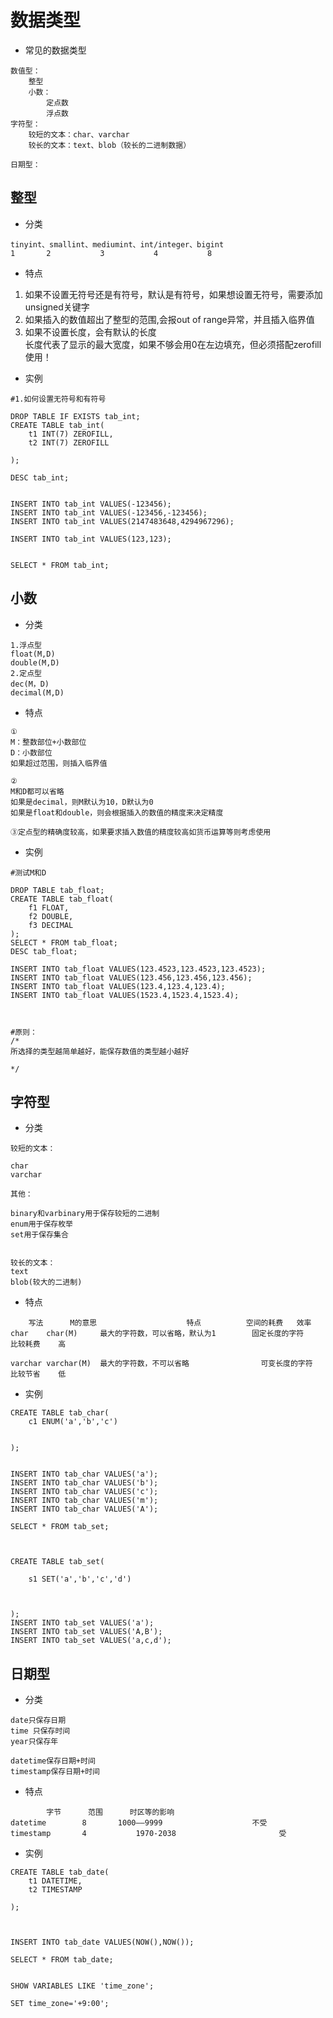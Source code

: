 
# 数据类型

* 常见的数据类型
``` 
数值型：
	整型
	小数：
		定点数
		浮点数
字符型：
	较短的文本：char、varchar
	较长的文本：text、blob（较长的二进制数据）

日期型：
```

## 整型

* 分类
``` 
tinyint、smallint、mediumint、int/integer、bigint
1	    2		    3	        4		    8
```

* 特点
1. 如果不设置无符号还是有符号，默认是有符号，如果想设置无符号，需要添加unsigned关键字
2. 如果插入的数值超出了整型的范围,会报out of range异常，并且插入临界值
3. 如果不设置长度，会有默认的长度  
长度代表了显示的最大宽度，如果不够会用0在左边填充，但必须搭配zerofill使用！

* 实例
```
#1.如何设置无符号和有符号

DROP TABLE IF EXISTS tab_int;
CREATE TABLE tab_int(
	t1 INT(7) ZEROFILL,
	t2 INT(7) ZEROFILL 

);

DESC tab_int;


INSERT INTO tab_int VALUES(-123456);
INSERT INTO tab_int VALUES(-123456,-123456);
INSERT INTO tab_int VALUES(2147483648,4294967296);

INSERT INTO tab_int VALUES(123,123);


SELECT * FROM tab_int;
```

## 小数
* 分类
``` 
1.浮点型
float(M,D)
double(M,D)
2.定点型
dec(M，D)
decimal(M,D)
```
* 特点
``` 
①
M：整数部位+小数部位
D：小数部位
如果超过范围，则插入临界值

②
M和D都可以省略
如果是decimal，则M默认为10，D默认为0
如果是float和double，则会根据插入的数值的精度来决定精度

③定点型的精确度较高，如果要求插入数值的精度较高如货币运算等则考虑使用
```

* 实例
``` 
#测试M和D

DROP TABLE tab_float;
CREATE TABLE tab_float(
	f1 FLOAT,
	f2 DOUBLE,
	f3 DECIMAL
);
SELECT * FROM tab_float;
DESC tab_float;

INSERT INTO tab_float VALUES(123.4523,123.4523,123.4523);
INSERT INTO tab_float VALUES(123.456,123.456,123.456);
INSERT INTO tab_float VALUES(123.4,123.4,123.4);
INSERT INTO tab_float VALUES(1523.4,1523.4,1523.4);



#原则：
/*
所选择的类型越简单越好，能保存数值的类型越小越好

*/
```

## 字符型

* 分类
``` 
较短的文本：

char
varchar

其他：

binary和varbinary用于保存较短的二进制
enum用于保存枚举
set用于保存集合


较长的文本：
text
blob(较大的二进制)
```


* 特点
``` 
	写法		M的意思					特点			空间的耗费	效率
char	char(M)		最大的字符数，可以省略，默认为1		固定长度的字符		比较耗费	高

varchar varchar(M)	最大的字符数，不可以省略		        可变长度的字符		比较节省	低
```

* 实例
``` 
CREATE TABLE tab_char(
	c1 ENUM('a','b','c')


);


INSERT INTO tab_char VALUES('a');
INSERT INTO tab_char VALUES('b');
INSERT INTO tab_char VALUES('c');
INSERT INTO tab_char VALUES('m');
INSERT INTO tab_char VALUES('A');

SELECT * FROM tab_set;



CREATE TABLE tab_set(

	s1 SET('a','b','c','d')



);
INSERT INTO tab_set VALUES('a');
INSERT INTO tab_set VALUES('A,B');
INSERT INTO tab_set VALUES('a,c,d');
```

## 日期型
* 分类
``` 
date只保存日期
time 只保存时间
year只保存年

datetime保存日期+时间
timestamp保存日期+时间
```

* 特点
``` 
		字节		范围		时区等的影响
datetime        8		1000——9999	                  不受
timestamp       4	        1970-2038	                    受
```

* 实例
``` 
CREATE TABLE tab_date(
	t1 DATETIME,
	t2 TIMESTAMP

);



INSERT INTO tab_date VALUES(NOW(),NOW());

SELECT * FROM tab_date;


SHOW VARIABLES LIKE 'time_zone';

SET time_zone='+9:00';
```
